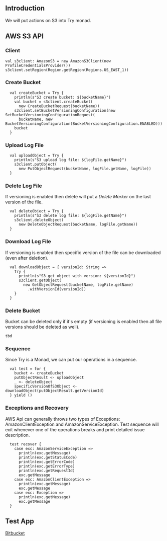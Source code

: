 ## Introduction
We will put actions on S3 into Try monad.

## AWS S3 API

### Client
```
val s3client: AmazonS3 = new AmazonS3Client(new ProfileCredentialsProvider())
s3client.setRegion(Region.getRegion(Regions.US_EAST_1))
```

### Create Bucket
 
```
  val createBucket = Try {
    println(s"S3 create bucket: ${bucketName}")
    val bucket = s3client.createBucket(
      new CreateBucketRequest(bucketName))
    s3client.setBucketVersioningConfiguration(new SetBucketVersioningConfigurationRequest(
      bucketName, new BucketVersioningConfiguration(BucketVersioningConfiguration.ENABLED)))
    bucket
  }
```

### Upload Log File

```
  val uploadObject = Try {
    println(s"S3 upload log file: ${logFile.getName}")
    s3client.putObject(
      new PutObjectRequest(bucketName, logFile.getName, logFile))
  }
```

### Delete Log File

If versioning is enabled then delete will put a *Delete Marker* on the last version of the file.
```
  val deleteObject = Try {
    println(s"S3 delete log file: ${logFile.getName}")
    s3client.deleteObject(
      new DeleteObjectRequest(bucketName, logFile.getName))
  }
```

### Download Log File

If versioning is enabled then specific version of the file can be downloaded (even after deletion).
```
  val downloadObject = { versionId: String =>
    Try {
      println(s"S3 get object with version: ${versionId}")
      s3client.getObject(
        new GetObjectRequest(bucketName, logFile.getName)
          .withVersionId(versionId))
    }
  }
```

### Delete Bucket

Bucket can be deleted only if it's empty (if versioning is enabled then all file versions should be deleted as well).
```
tbd
```

### Sequence

Since Try is a Monad, we can put our operations in a sequence.
```
  val test = for {
    bucket <- createBucket
    putObjectResult <- uploadObject
    _ <- deleteObject
    specificVersionOfS3Object <- downloadObject(putObjectResult.getVersionId)
  } yield ()
```

### Exceptions and Recovery
AWS Api can generally throws two types of Exceptions: AmazonClientException and AmazonServiceException.
Test sequence will exit whenever one of the operations breaks and print detailed issue description.

```
  test recover {
    case exc: AmazonServiceException =>
      println(exc.getMessage)
      println(exc.getStatusCode)
      println(exc.getErrorCode)
      println(exc.getErrorType)
      println(exc.getRequestId)
      exc.getMessage
    case exc: AmazonClientException =>
      println(exc.getMessage)
      exc.getMessage
    case exc: Exception =>
      println(exc.getMessage)
      exc.getMessage
  }
```

## Test App

[Bitbucket](https://bitbucket.org/yuriy_susuk/s3/overview)